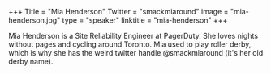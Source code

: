 +++
Title = "Mia Henderson"
Twitter = "smackmiaround"
image = "mia-henderson.jpg"
type = "speaker"
linktitle = "mia-henderson"
+++

Mia Henderson is a Site Reliability Engineer at PagerDuty. She loves nights without pages and cycling around Toronto. Mia used to play roller derby, which is why she has the weird twitter handle @smackmiaround (it's her old derby name).
